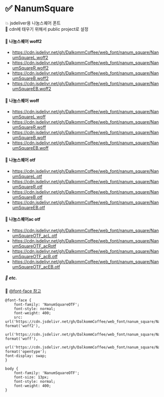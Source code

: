 # :white_check_mark: NanumSquare
:boom: jsdeliver용 나눔스퀘어 폰트   
:rocket: cdn에 태우기 위해서 public project로 설정


#### :pushpin: 나눔스퀘어 woff2
+ https://cdn.jsdelivr.net/gh/DalkommCoffee/web_font/nanum_square/NanumSquareL.woff2
+ https://cdn.jsdelivr.net/gh/DalkommCoffee/web_font/nanum_square/NanumSquareR.woff2
+ https://cdn.jsdelivr.net/gh/DalkommCoffee/web_font/nanum_square/NanumSquareB.woff2
+ https://cdn.jsdelivr.net/gh/DalkommCoffee/web_font/nanum_square/NanumSquareEB.woff2


#### :pushpin: 나눔스퀘어 woff
+ https://cdn.jsdelivr.net/gh/DalkommCoffee/web_font/nanum_square/NanumSquareL.woff
+ https://cdn.jsdelivr.net/gh/DalkommCoffee/web_font/nanum_square/NanumSquareR.woff
+ https://cdn.jsdelivr.net/gh/DalkommCoffee/web_font/nanum_square/NanumSquareB.woff
+ https://cdn.jsdelivr.net/gh/DalkommCoffee/web_font/nanum_square/NanumSquareEB.woff


#### :pushpin: 나눔스퀘어 otf
+ https://cdn.jsdelivr.net/gh/DalkommCoffee/web_font/nanum_square/NanumSquareL.otf
+ https://cdn.jsdelivr.net/gh/DalkommCoffee/web_font/nanum_square/NanumSquareR.otf
+ https://cdn.jsdelivr.net/gh/DalkommCoffee/web_font/nanum_square/NanumSquareB.otf
+ https://cdn.jsdelivr.net/gh/DalkommCoffee/web_font/nanum_square/NanumSquareEB.otf


#### :pushpin: 나눔스퀘어ac otf
+ https://cdn.jsdelivr.net/gh/DalkommCoffee/web_font/nanum_square/NanumSquareOTF_acL.otf
+ https://cdn.jsdelivr.net/gh/DalkommCoffee/web_font/nanum_square/NanumSquareOTF_acRotf
+ https://cdn.jsdelivr.net/gh/DalkommCoffee/web_font/nanum_square/NanumSquareOTF_acB.otf
+ https://cdn.jsdelivr.net/gh/DalkommCoffee/web_font/nanum_square/NanumSquareOTF_acEB.otf


##### :penguin: etc.
:memo: [@font-face 참고](https://developer.mozilla.org/ko/docs/Web/CSS/@font-face)  

```
@font-face {
	font-family: 'NanumSquareOTF';
	font-style: normal;
	font-weight: 400;
	src: url('https://cdn.jsdelivr.net/gh/DalkommCoffee/web_font/nanum_square/NanumSquareR.woff2') format('woff2'),
			url('https://cdn.jsdelivr.net/gh/DalkommCoffee/web_font/nanum_square/NanumSquareR.woff') format('woff'),
			url('https://cdn.jsdelivr.net/gh/DalkommCoffee/web_font/nanum_square/NanumSquareR.otf') format('opentype');
font-display: swap;
}

body {
	font-family: 'NanumSquareOTF';
	font-size: 13px;
	font-style: normal;
	font-weight: 400;
}
```

